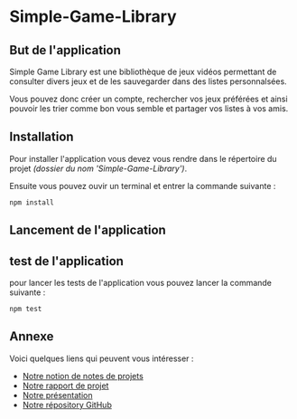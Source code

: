 # Simple-Game-Library

## But de l'application

Simple Game Library est une bibliothèque de jeux vidéos permettant de consulter divers jeux et de les sauvegarder dans des listes personnalsées.

Vous pouvez donc créer un compte, rechercher vos jeux préférées et ainsi pouvoir les trier comme bon vous semble et partager vos listes à vos amis.

## Installation

Pour installer l'application vous devez vous rendre dans le répertoire du projet *(dossier du nom 'Simple-Game-Library')*.

Ensuite vous pouvez ouvir un terminal et entrer la commande suivante :
```    
npm install
```

## Lancement de l'application

<!-- TODO expliquer comment lancer avec docker -->

## test de l'application

pour lancer les tests de l'application vous pouvez lancer la commande suivante :
```    
npm test
```

## Annexe

Voici quelques liens qui peuvent vous intéresser :

- [Notre notion de notes de projets](https://www.notion.so/SAE-1-0091ab23f59d4f25b810fbe6411220f3)
- [Notre rapport de projet](https://docs.google.com/document/d/1qDP2YHU26Ve78AwiqhcrBJ9E5G0NG6M8E1QmqGWBqpA/edit?usp=sharing)
- [Notre présentation](https://docs.google.com/presentation/d/11UMgiHuPRvpgh8Q_msfCI5zzWt5rzjRhEtyjuNQ3VOg/edit?usp=sharing)
- [Notre répository GitHub](https://github.com/Shrayzz/Simple-Game-Library)